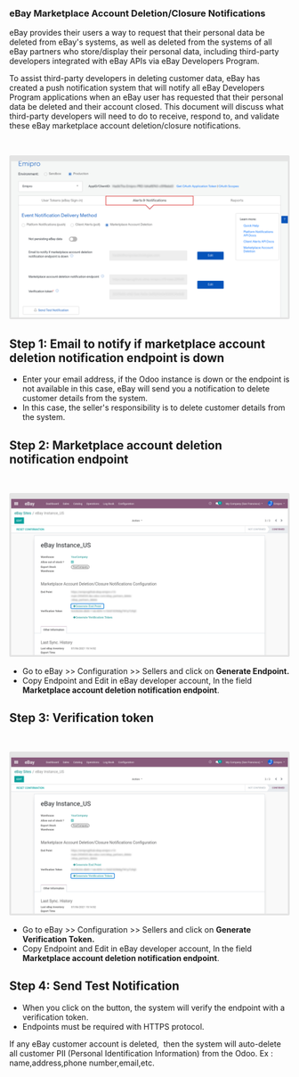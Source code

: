 
### eBay Marketplace Account Deletion/Closure Notifications



eBay provides their users a way to request that their personal data be deleted from eBay's systems, as well as deleted from the systems of all eBay partners who store/display their personal data, including third-party developers integrated with eBay APIs via eBay Developers Program.


To assist third-party developers in deleting customer data, eBay has created a push notification system that will notify all eBay Developers Program applications when an eBay user has requested that their personal data be deleted and their account closed. This document will discuss what third-party developers will need to do to receive, respond to, and validate these eBay marketplace account deletion/closure notifications.


 


![](./images/15-1.png)


## Step 1: Email to notify if marketplace account deletion notification endpoint is down


* Enter your email address, if the Odoo instance is down or the endpoint is not available in this case, eBay will send you a notification to delete customer details from the system.
* In this case, the seller's responsibility is to delete customer details from the system.


## Step 2: Marketplace account deletion notification endpoint


 


![](./images/15-2.png)


* Go to eBay >> Configuration >> Sellers and click on **Generate Endpoint.**
* Copy Endpoint and Edit in eBay developer account, In the field **Marketplace account deletion notification endpoint**.


## Step 3: Verification token


 


![](./images/15-3.png)


* Go to eBay >> Configuration >> Sellers and click on **Generate Verification Token.**
* Copy Endpoint and Edit in eBay developer account, In the field **Marketplace account deletion notification endpoint**.


## Step 4: Send Test Notification


* When you click on the button, the system will verify the endpoint with a verification token.
* Endpoints must be required with HTTPS protocol.


If any eBay customer account is deleted,  then the system will auto-delete all customer PII (Personal Identification Information) from the Odoo. Ex : name,address,phone number,email,etc.



